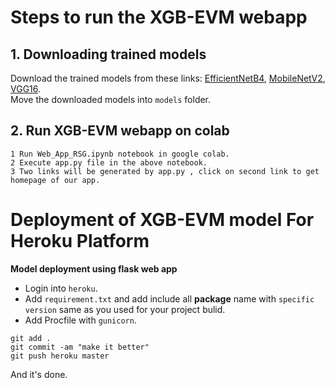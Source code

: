 # Steps to run the XGB-EVM webapp

## 1. Downloading trained models
Download the trained models from these links: 
<a href='https://drive.google.com/file/d/17UKZyyQrsp3Tj8OAMxJ8DbeakHhMMajl/view?usp=sharing'>EfficientNetB4</a>,
<a href='https://drive.google.com/file/d/18h08Rk01DFbadJfXdIrXqqMECIKfGxbt/view?usp=sharing'>MobileNetV2</a>,
<a href='https://drive.google.com/file/d/1l9XYrtYPkJGcdb1ymlz8LWly_ArYcJgM/view?usp=sharing'>VGG16</a>.
<br>
Move the downloaded models into ```models``` folder.

## 2. Run XGB-EVM webapp on colab

```
1 Run Web_App_RSG.ipynb notebook in google colab.
2 Execute app.py file in the above notebook.
3 Two links will be generated by app.py , click on second link to get homepage of our app.
```



# Deployment of XGB-EVM model For Heroku Platform


**Model deployment using flask web app**

- Login into `heroku`.
- Add `requirement.txt` and add include all **package** name with `specific version` same as you used for your project bulid.
- Add Procfile with `gunicorn`.

```
git add . 
git commit -am "make it better"
git push heroku master

```
And it's done.



